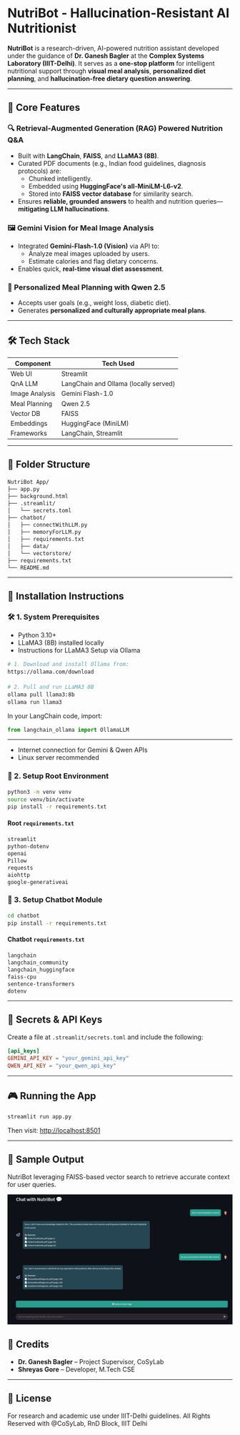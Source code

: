 # NutriBot - Hallucination-Resistant AI Nutritionist
**NutriBot** is a research-driven, AI-powered nutrition assistant developed under the guidance of **Dr. Ganesh Bagler** at the **Complex Systems Laboratory (IIIT-Delhi)**. It serves as a **one-stop platform** for intelligent nutritional support through **visual meal analysis**, **personalized diet planning**, and **hallucination-free dietary question answering**.

---

## 🚀 Core Features

### 🔍 Retrieval-Augmented Generation (RAG) Powered Nutrition Q&A
- Built with **LangChain**, **FAISS**, and **LLaMA3 (8B)**.
- Curated PDF documents (e.g., Indian food guidelines, diagnosis protocols) are:
  - Chunked intelligently.
  - Embedded using **HuggingFace's all-MiniLM-L6-v2**.
  - Stored into **FAISS vector database** for similarity search.
- Ensures **reliable, grounded answers** to health and nutrition queries—**mitigating LLM hallucinations**.

### 🖼️ Gemini Vision for Meal Image Analysis
- Integrated **Gemini-Flash-1.0 (Vision)** via API to:
  - Analyze meal images uploaded by users.
  - Estimate calories and flag dietary concerns.
- Enables quick, **real-time visual diet assessment**.

### 🧠 Personalized Meal Planning with Qwen 2.5
- Accepts user goals (e.g., weight loss, diabetic diet).
- Generates **personalized and culturally appropriate meal plans**.

---

## 🛠 Tech Stack

| Component | Tech Used |
|----------|-----------|
| Web UI   | Streamlit |
| QnA LLM  | LangChain and Ollama (locally served) |
| Image Analysis | Gemini Flash-1.0 |
| Meal Planning | Qwen 2.5 |
| Vector DB | FAISS |
| Embeddings | HuggingFace (MiniLM) |
| Frameworks | LangChain, Streamlit |

---

## 🧩 Folder Structure

```
NutriBot App/
├── app.py
├── background.html
├── .streamlit/
│   └── secrets.toml
├── chatbot/
│   ├── connectWithLLM.py
│   ├── memoryForLLM.py
│   ├── requirements.txt
│   ├── data/
│   └── vectorstore/
├── requirements.txt
└── README.md
```

---

## 🧪 Installation Instructions

### 🛠️ 1. System Prerequisites

- Python 3.10+
- LLaMA3 (8B) installed locally
- Instructions for LLaMA3 Setup via Ollama

```bash
# 1. Download and install Ollama from:
https://ollama.com/download

# 2. Pull and run LLaMA3 8B
ollama pull llama3:8b
ollama run llama3
```

In your LangChain code, import:

```python
from langchain_ollama import OllamaLLM
```

---
- Internet connection for Gemini & Qwen APIs
- Linux server recommended

### 🌱 2. Setup Root Environment

```bash
python3 -m venv venv
source venv/bin/activate
pip install -r requirements.txt
```

#### Root `requirements.txt`

```
streamlit
python-dotenv
openai
Pillow
requests
aiohttp
google-generativeai
```

### 💬 3. Setup Chatbot Module

```bash
cd chatbot
pip install -r requirements.txt
```

#### Chatbot `requirements.txt`

```
langchain
langchain_community
langchain_huggingface 
faiss-cpu
sentence-transformers
dotenv
```

---

## 🔐 Secrets & API Keys

Create a file at `.streamlit/secrets.toml` and include the following:

```toml
[api_keys]
GEMINI_API_KEY = "your_gemini_api_key"
QWEN_API_KEY = "your_qwen_api_key"
```

---

## 🎮 Running the App

```bash
streamlit run app.py
```

Then visit: [http://localhost:8501](http://localhost:8501)

---
## 📸 Sample Output

NutriBot leveraging FAISS-based vector search to retrieve accurate context for user queries.

![NutriBot Response](result.png)

## 🧠 Credits

- **Dr. Ganesh Bagler** – Project Supervisor, CoSyLab
- **Shreyas Gore** – Developer, M.Tech CSE

---

## 📎 License

For research and academic use under IIIT-Delhi guidelines. All Rights Reserved with @CoSyLab, RnD Block, IIIT Delhi

